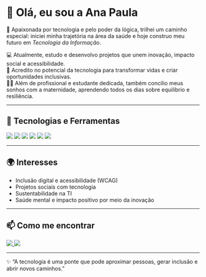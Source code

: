 </p>

# 👋 Olá, eu sou a Ana Paula  

🌟 Apaixonada por tecnologia e pelo poder da lógica, trilhei um caminho especial: iniciei minha trajetória na área da saúde e hoje construo meu futuro em *Tecnologia da Informação*.  

💻 Atualmente, estudo e desenvolvo projetos que unem inovação, impacto social e acessibilidade.  
🌱 Acredito no potencial da tecnologia para transformar vidas e criar oportunidades inclusivas.  
👩‍👧 Além de profissional e estudante dedicada, também concilio meus sonhos com a maternidade, aprendendo todos os dias sobre equilíbrio e resiliência.  

---

## 🚀 Tecnologias e Ferramentas  

<p align="left">
  <img src="https://img.shields.io/badge/Git-F05032?style=for-the-badge&logo=git&logoColor=white" />
  <img src="https://img.shields.io/badge/GitHub-181717?style=for-the-badge&logo=github&logoColor=white" />
  <img src="https://img.shields.io/badge/HTML5-E34F26?style=for-the-badge&logo=html5&logoColor=white" />
  <img src="https://img.shields.io/badge/CSS3-1572B6?style=for-the-badge&logo=css3&logoColor=white" />
  <img src="https://img.shields.io/badge/JavaScript-F7DF1E?style=for-the-badge&logo=javascript&logoColor=black" />
  <img src="https://img.shields.io/badge/Python-3776AB?style=for-the-badge&logo=python&logoColor=white" />
</p>

---

## 🌍 Interesses  
- Inclusão digital e acessibilidade (WCAG)  
- Projetos sociais com tecnologia  
- Sustentabilidade na TI  
- Saúde mental e impacto positivo por meio da inovação  

---

## 📫 Como me encontrar  

<p align="left">
  <a href="www.linkedin.com/in/ana-paula-vasconcelos-brandão-258b35209" target="_blank">
    <img src="https://img.shields.io/badge/LinkedIn-0A66C2?style=for-the-badge&logo=linkedin&logoColor=white" />
  </a>
  <a href="mailto:barataanapaula417@gmail.com">
    <img src="https://img.shields.io/badge/Email-D14836?style=for-the-badge&logo=gmail&logoColor=white" />
  </a>
</p>

---

✨ “A tecnologia é uma ponte que pode aproximar pessoas, gerar inclusão e abrir novos caminhos.”
